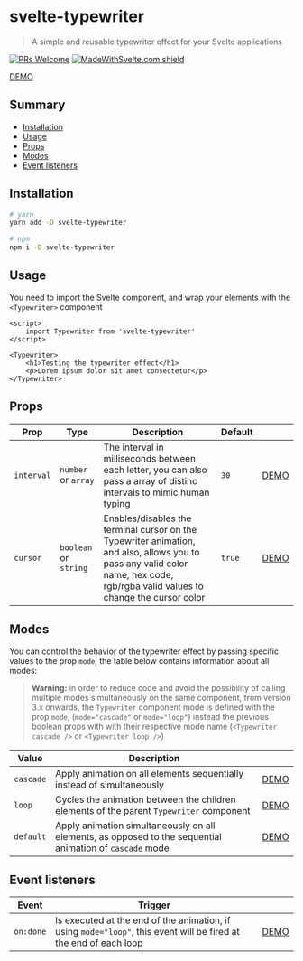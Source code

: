 # svelte-typewriter

> A simple and reusable typewriter effect for your Svelte applications

[![PRs Welcome](https://img.shields.io/badge/PRs-welcome-brightgreen.svg)](http://makeapullrequest.com)
[![MadeWithSvelte.com shield](https://madewithsvelte.com/storage/repo-shields/2074-shield.svg)](https://madewithsvelte.com/p/svelte-typewriter/shield-link)

[DEMO](https://svelte.dev/repl/9dfb73bfa9b34aeea4740fa23f5cde8a)

## Summary

- [Installation](#Installation)
- [Usage](#Usage)
- [Props](#Props)
- [Modes](#Modes)
- [Event listeners](#Event-listeners)

## Installation

```bash
# yarn
yarn add -D svelte-typewriter

# npm
npm i -D svelte-typewriter
```

## Usage

You need to import the Svelte component, and wrap your elements with the `<Typewriter>` component

```svelte
<script>
	import Typewriter from 'svelte-typewriter'
</script>

<Typewriter>
	<h1>Testing the typewriter effect</h1>
	<p>Lorem ipsum dolor sit amet consectetur</p>
</Typewriter>
```

## Props

| Prop       | Type                  | Description                                                                                                                                                                     | Default |                                                                  |
| ---------- | --------------------- | ------------------------------------------------------------------------------------------------------------------------------------------------------------------------------- | ------- | ---------------------------------------------------------------- |
| `interval` | `number` or `array`   | The interval in milliseconds between each letter, you can also pass a array of distinc intervals to mimic human typing                                                          | `30`    | [DEMO](https://svelte.dev/repl/eb6caec159cf454b8f2bc98f3444fa8c) |
| `cursor`   | `boolean` or `string` | Enables/disables the terminal cursor on the Typewriter animation, and also, allows you to pass any valid color name, hex code, rgb/rgba valid values to change the cursor color | `true`  | [DEMO](https://svelte.dev/repl/6008b5aaff6f46e5909c63e795a19f5a) |

## Modes

You can control the behavior of the typewriter effect by passing specific values to the prop `mode`, the table below contains information about all modes:

> **Warning:** in order to reduce code and avoid the possibility of calling multiple modes simultaneously on the same component, from version 3.x onwards, the `Typewriter` component mode is defined with the prop `mode`, (`mode="cascade"` or `mode="loop"`) instead the previous boolean props with with their respective mode name (`<Typewriter cascade />` or `<Typewriter loop />`)

| Value     | Description                                                                                              |                                                                  |
| --------- | -------------------------------------------------------------------------------------------------------- | ---------------------------------------------------------------- |
| `cascade` | Apply animation on all elements sequentially instead of simultaneously                                   | [DEMO](https://svelte.dev/repl/9ddb89942e954a2a90b553356952ff46) |
| `loop`    | Cycles the animation between the children elements of the parent `Typewriter` component                  | [DEMO](https://svelte.dev/repl/e8b82d83f6c2444b97619238404bcd4d) |
| `default` | Apply animation simultaneously on all elements, as opposed to the sequential animation of `cascade` mode | [DEMO](https://svelte.dev/repl/7c1ef46db4ac45beaa2bd069e04677c6) |

## Event listeners

| Event     | Trigger                                                                                                           |                                                                  |
| --------- | ----------------------------------------------------------------------------------------------------------------- | ---------------------------------------------------------------- |
| `on:done` | Is executed at the end of the animation, if using `mode="loop"`, this event will be fired at the end of each loop | [DEMO](https://svelte.dev/repl/145cbf66c396497aa5338846077d53e0) |
